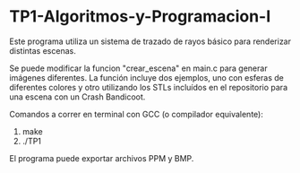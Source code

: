 # TP1-Algoritmos-y-Programacion-I

Este programa utiliza un sistema de trazado de rayos básico para renderizar distintas escenas.

Se puede modificar la funcion "crear_escena" en main.c para generar imágenes diferentes. La función incluye dos ejemplos, 
uno con esferas de diferentes colores y otro utilizando los STLs incluídos en el repositorio para una escena con un Crash Bandicoot.

Comandos a correr en terminal con GCC (o compilador equivalente):
1. make
2. ./TP1 

El programa puede exportar archivos PPM y BMP.
